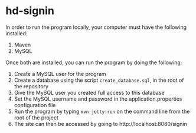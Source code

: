 hd-signin
=========

In order to run the program locally, your computer must have the following installed:
1. Maven
2. MySQL

Once both are installed, you can run the program by doing the following:
1. Create a MySQL user for the program
2. Create a database using the script `create_database.sql`, in the root of the repository
3. Give the MySQL user you created full access to this database
4. Set the MySQL username and password in the application.properties configuration file
5. Run the program by typing `mvn jetty:run` on the command line from the root of the project
6. The site can then be accessed by going to http://localhost:8080/signin
